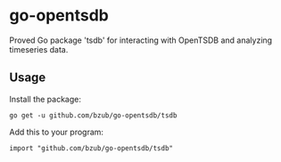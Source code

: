 # go-opentsdb
Proved Go package 'tsdb' for interacting with OpenTSDB and analyzing timeseries data.

## Usage

Install the package:
```
go get -u github.com/bzub/go-opentsdb/tsdb
```

Add this to your program:
```
import "github.com/bzub/go-opentsdb/tsdb"
```
